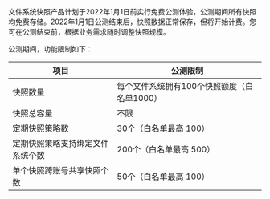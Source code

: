 文件系统快照产品计划于2022年1月1日前实行免费公测体验，公测期间所有快照均免费存储。2022年1月1日公测结束后，快照数据正常保存，但将开始计费。您可在公测结束前，根据业务需求随时调整快照规模。

公测期间，功能限制如下：

| 项目 | 公测限制 |
|---------|---------|
| 快照数量 | 每个文件系统拥有100个快照额度（白名单1000） |
| 快照总容量 | 不限 |
| 定期快照策略数 | 30个（白名单最高 100） |
| 定期快照策略支持绑定文件系统个数 | 200个（白名单最高 500） |
| 单个快照跨账号共享快照个数       | 50个（白名单最高 100）                      |

